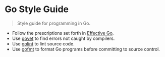 # Go Style Guide

> Style guide for programming in Go.

* Follow the prescriptions set forth in [Effective Go][effective-go].
* Use [govet][govet] to find errors not caught by compilers.
* Use [golint][golint] to lint source code.
* Use [gofmt][gofmt] to format Go programs before committing to source control.


<section class="links">

[effective-go]: https://golang.org/doc/effective_go.html
[govet]: https://golang.org/cmd/vet/
[golint]: https://github.com/golang/lint
[gofmt]: https://golang.org/cmd/gofmt/

</section>

<!-- /.links -->
